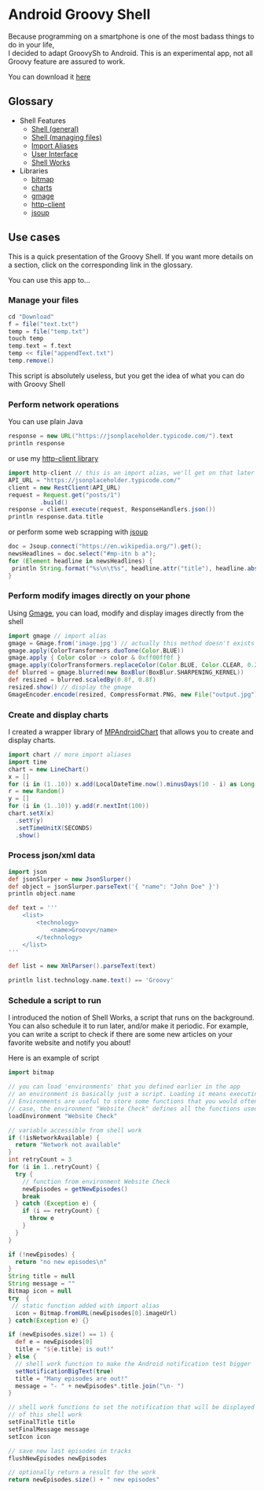 # Android Groovy Shell  
Because programming on a smartphone is one of the most badass things to do in your life,  
I decided to adapt GroovySh to Android. This is an experimental app, not all Groovy feature are assured to work.
  
You can download it [here](https://play.google.com/store/apps/details?id=com.tambapps.android.grooidshell)

## Glossary

* Shell Features
  * [Shell (general)](https://tambapps.github.io/groovy-shell-user-manual/shell-general/)
  * [Shell (managing files)](https://tambapps.github.io/groovy-shell-user-manual/managing-files/)
  * [Import Aliases](https://tambapps.github.io/groovy-shell-user-manual/import-aliases/)
  * [User Interface](https://tambapps.github.io/groovy-shell-user-manual/user-interface/)
  * [Shell Works](https://tambapps.github.io/groovy-shell-user-manual/shell-works/)
* Libraries
  * [bitmap](https://tambapps.github.io/groovy-shell-user-manual/libraries/bitmap/)
  * [charts](https://tambapps.github.io/groovy-shell-user-manual/libraries/charts/)
  * [gmage](https://tambapps.github.io/groovy-shell-user-manual/libraries/gmage/)
  * [http-client](https://tambapps.github.io/groovy-shell-user-manual/libraries/http-client/)
  * [jsoup](https://tambapps.github.io/groovy-shell-user-manual/libraries/jsoup/)

## Use cases
This is a quick presentation of the Groovy Shell. If you want more details on a section,
click on the corresponding link in the glossary.

You can use this app to...

### Manage your files
````groovy
cd "Download"
f = file("text.txt")
temp = file("temp.txt")
touch temp
temp.text = f.text
temp << file("appendText.txt")
temp.remove()
````
This script is absolutely useless, but you get the idea of what you can do with Groovy Shell

### Perform network operations

You can use plain Java

```groovy
response = new URL("https://jsonplaceholder.typicode.com/").text
println response
```

or use my [http-client library](https://github.com/tambapps/java-rest-client)
```groovy
import http-client // this is an import alias, we'll get on that later
API_URL = "https://jsonplaceholder.typicode.com/"
client = new RestClient(API_URL)
request = Request.get("posts/1")
         .build()
response = client.execute(request, ResponseHandlers.json())
println response.data.title
```

or perform some web scrapping with [jsoup](https://github.com/jhy/jsoup)
```groovy
doc = Jsoup.connect("https://en.wikipedia.org/").get();
newsHeadlines = doc.select("#mp-itn b a");
for (Element headline in newsHeadlines) {
 println String.format("%s\n\t%s", headline.attr("title"), headline.absUrl("href"))
}
```

### Perform modify images directly on your phone
Using [Gmage](https://github.com/tambapps/gmage), you can load, modify and display images directly from the shell
```groovy
import gmage // import alias
gmage = Gmage.from('image.jpg') // actually this method doesn't exists in Gmage library. This method was dynamically added when processing the import alias
gmage.apply(ColorTransformers.duoTone(Color.BLUE))
gmage.apply { Color color -> color & 0xff00ff0f }
gmage.apply(ColorTransformers.replaceColor(Color.BLUE, Color.CLEAR, 0.25f))
def blurred = gmage.blurred(new BoxBlur(BoxBlur.SHARPENING_KERNEL))
def resized = blurred.scaledBy(0.8f, 0.8f)
resized.show() // display the gmage
GmageEncoder.encode(resized, CompressFormat.PNG, new File("output.jpg"))
```

### Create and display charts
I created a wrapper library of [MPAndroidChart](https://github.com/PhilJay/MPAndroidChart)
that allows you to create and display charts.

```groovy
import chart // more import aliases
import time
chart = new LineChart()
x = []
for (i in (1..10)) x.add(LocalDateTime.now().minusDays(10 - i) as Long)
r = new Random()
y = []
for (i in (1..10)) y.add(r.nextInt(100))
chart.setX(x)
  .setY(y)
  .setTimeUnitX(SECONDS)
  .show()
```

### Process json/xml data

```groovy
import json
def jsonSlurper = new JsonSlurper()
def object = jsonSlurper.parseText('{ "name": "John Doe" }')
println object.name
```

```groovy
def text = '''
    <list>
        <technology>
            <name>Groovy</name>
        </technology>
    </list>
'''

def list = new XmlParser().parseText(text) 

println list.technology.name.text() == 'Groovy' 
```

### Schedule a script to run
I introduced the notion of Shell Works, a script that runs on the background. You can also
schedule it to run later, and/or make it periodic. For example, you can write a script to check if
there are some new articles on your favorite website and notify you about!

Here is an example of script

```groovy
import bitmap

// you can load 'environments' that you defined earlier in the app
// an environment is basically just a script. Loading it means executing it
// Environments are useful to store some functions that you would often use. In this
// case, the environment "Website Check" defines all the functions used below
loadEnvironment "Website Check"

// variable accessible from shell work
if (!isNetworkAvailable) {
  return "Network not available"
}
int retryCount = 3
for (i in 1..retryCount) {
  try {
    // function from environment Website Check
    newEpisodes = getNewEpisodes()
    break
  } catch (Exception e) {
    if (i == retryCount) {
      throw e
    }
  }
}

if (!newEpisodes) {
  return "no new episodes\n"
}
String title = null
String message = ""
Bitmap icon = null
try  {
 // static function added with import alias
  icon = Bitmap.fromURL(newEpisodes[0].imageUrl)
} catch(Exception e) {}

if (newEpisodes.size() == 1) {
  def e = newEpisodes[0]
  title = "${e.title} is out!"
} else {
  // shell work function to make the Android notification test bigger
  setNotificationBigText(true)
  title = "Many episodes are out!"
  message = "- " + newEpisodes*.title.join("\n- ")
}

// shell work functions to set the notification that will be displayed at the end
// of this shell work
setFinalTitle title
setFinalMessage message
setIcon icon

// save new last episodes in tracks
flushNewEpisodes newEpisodes

// optionally return a result for the work
return newEpisodes.size() + " new episodes"
```
